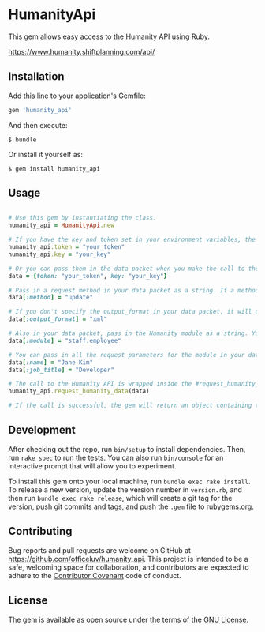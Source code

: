 # HumanityApi

This gem allows easy access to the Humanity API using Ruby.

https://www.humanity.shiftplanning.com/api/

## Installation

Add this line to your application's Gemfile:

```ruby
gem 'humanity_api'
```

And then execute:

    $ bundle

Or install it yourself as:

    $ gem install humanity_api

## Usage

```ruby

# Use this gem by instantiating the class.
humanity_api = HumanityApi.new

# If you have the key and token set in your environment variables, the gem will find and use them. You can also access the key and token using getters and setters:
humanity_api.token = "your_token"
humanity_api.key = "your_key"

# Or you can pass them in the data packet when you make the call to the API:
data = {token: "your_token", key: "your_key"}

# Pass in a request method in your data packet as a string. If a method is not passed in, it will default to a get request.
data[:method] = "update"

# If you don't specify the output_format in your data packet, it will default to "json".
data[:output_format] = "xml"

# Also in your data packet, pass in the Humanity module as a string. You can see the full list of modules at https://www.humanity.shiftplanning.com/api/.
data[:module] = "staff.employee"

# You can pass in all the request parameters for the module in your data packet as well.
data[:name] = "Jane Kim"
data[:job_title] = "Developer"

# The call to the Humanity API is wrapped inside the #request_humanity_data method. Call this method with the data packet containing your request parameters.
humanity_api.request_humanity_data(data)

# If the call is successful, the gem will return an object containing the data from the Humanity API. Otherwise, it will return an error from Humanity or from the gem itself.

```

## Development

After checking out the repo, run `bin/setup` to install dependencies. Then, run `rake spec` to run the tests. You can also run `bin/console` for an interactive prompt that will allow you to experiment.

To install this gem onto your local machine, run `bundle exec rake install`. To release a new version, update the version number in `version.rb`, and then run `bundle exec rake release`, which will create a git tag for the version, push git commits and tags, and push the `.gem` file to [rubygems.org](https://rubygems.org).

## Contributing

Bug reports and pull requests are welcome on GitHub at https://github.com/officeluv/humanity_api. This project is intended to be a safe, welcoming space for collaboration, and contributors are expected to adhere to the [Contributor Covenant](http://contributor-covenant.org) code of conduct.


## License

The gem is available as open source under the terms of the [GNU License](https://www.gnu.org/licenses/gpl-3.0.en.html).

